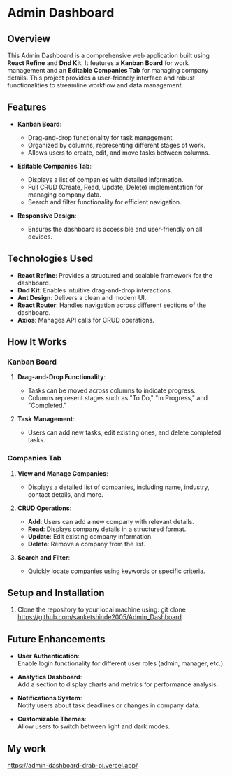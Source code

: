 # Admin Dashboard  

## Overview  
This Admin Dashboard is a comprehensive web application built using **React Refine** and **Dnd Kit**. It features a **Kanban Board** for work management and an **Editable Companies Tab** for managing company details. This project provides a user-friendly interface and robust functionalities to streamline workflow and data management.  

## Features  
- **Kanban Board**:  
  - Drag-and-drop functionality for task management.  
  - Organized by columns, representing different stages of work.  
  - Allows users to create, edit, and move tasks between columns.  

- **Editable Companies Tab**:  
  - Displays a list of companies with detailed information.  
  - Full CRUD (Create, Read, Update, Delete) implementation for managing company data.  
  - Search and filter functionality for efficient navigation.  

- **Responsive Design**:  
  - Ensures the dashboard is accessible and user-friendly on all devices.  

## Technologies Used  
- **React Refine**: Provides a structured and scalable framework for the dashboard.  
- **Dnd Kit**: Enables intuitive drag-and-drop interactions.  
- **Ant Design**: Delivers a clean and modern UI.  
- **React Router**: Handles navigation across different sections of the dashboard.  
- **Axios**: Manages API calls for CRUD operations.  

## How It Works  

### Kanban Board  
1. **Drag-and-Drop Functionality**:  
   - Tasks can be moved across columns to indicate progress.  
   - Columns represent stages such as "To Do," "In Progress," and "Completed."  

2. **Task Management**:  
   - Users can add new tasks, edit existing ones, and delete completed tasks.  

### Companies Tab  
1. **View and Manage Companies**:  
   - Displays a detailed list of companies, including name, industry, contact details, and more.  

2. **CRUD Operations**:  
   - **Add**: Users can add a new company with relevant details.  
   - **Read**: Displays company details in a structured format.  
   - **Update**: Edit existing company information.  
   - **Delete**: Remove a company from the list.  

3. **Search and Filter**:  
   - Quickly locate companies using keywords or specific criteria.  

## Setup and Installation  

1. Clone the repository to your local machine using:
git clone https://github.com/sanketshinde2005/Admin_Dashboard


## Future Enhancements  
- **User Authentication**:  
  Enable login functionality for different user roles (admin, manager, etc.).  

- **Analytics Dashboard**:  
  Add a section to display charts and metrics for performance analysis.  

- **Notifications System**:  
  Notify users about task deadlines or changes in company data.  

- **Customizable Themes**:  
  Allow users to switch between light and dark modes.


## My work 
https://admin-dashboard-drab-pi.vercel.app/
